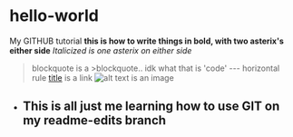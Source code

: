 # hello-world
My GITHUB tutorial
**this is how to write things in bold, with two asterix's either side**
*Italicized is one asterix on either side*
> blockquote is a >blockquote.. idk what that is
'code' 
--- horizontal rule
[title](https://www.example.com) is a link
![alt text](image.jpg) is an image

- ## This is all just me learning how to use GIT on my readme-edits branch
